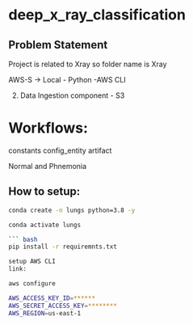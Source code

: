 # deep_x_ray_classification
## Problem Statement
Project is related to Xray so folder name is Xray


AWS-S -> Local - Python -AWS CLI

2. Data Ingestion component - S3 

# Workflows:

constants
config_entity
artifact

Normal and Phnemonia 

## How to setup:

``` bash
conda create -n lungs python=3.8 -y
```


```bash
conda activate lungs

``` bash
pip install -r requiremnts.txt
```
```bash
setup AWS CLI
link:

```

```bash
aws configure
```

``` bash
AWS_ACCESS_KEY_ID=******
AWS_SECRET_ACCESS_KEY=********
AWS_REGION=us-east-1
```
